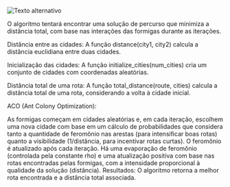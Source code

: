 ![Texto alternativo](https://www.insectlore.com/cdn/shop/articles/iStock-525968315_1600x.jpg?v=1723159302)

O algoritmo tentará encontrar uma solução de percurso que minimiza a distância total, com base nas interações das formigas durante as iterações.

Distância entre as cidades: A função distance(city1, city2) calcula a distância euclidiana entre duas cidades.

Inicialização das cidades: A função initialize_cities(num_cities) cria um conjunto de cidades com coordenadas aleatórias.

Distância total de uma rota: A função total_distance(route, cities) calcula a distância total de uma rota, considerando a volta à cidade inicial.

ACO (Ant Colony Optimization):

As formigas começam em cidades aleatórias e, em cada iteração, escolhem uma nova cidade com base em um cálculo de probabilidades que considera tanto a
quantidade de feromônio nas arestas (para intensificar boas rotas) quanto a visibilidade (1/distância, para incentivar rotas curtas).
O feromônio é atualizado após cada iteração. Há uma evaporação de feromônio (controlada pela constante rho) e uma atualização positiva 
com base nas rotas encontradas pelas formigas, com a intensidade proporcional à qualidade da solução (distância).
Resultados: O algoritmo retorna a melhor rota encontrada e a distância total associada.







